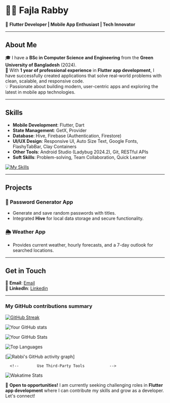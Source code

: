# 👨‍💻  Fajla Rabby 
🌟 **Flutter Developer | Mobile App Enthusiast | Tech Innovator**  

---

## About Me  
🎓 I have a **BSc in Computer Science and Engineering** from the **Green University of Bangladesh** (2024).  
📱 With **1 year of professional experience** in **Flutter app development**, I have successfully created applications that solve real-world problems with clean, scalable, and responsive code.  
💡 Passionate about building modern, user-centric apps and exploring the latest in mobile app technologies.  

---

## Skills  
- **Mobile Development**: Flutter, Dart  
- **State Management**: GetX, Provider  
- **Database**: Hive, Firebase (Authentication, Firestore)  
- **UI/UX Design**: Responsive UI, Auto Size Text, Google Fonts, FlashyTabBar, Clay Containers  
- **Other Tools**: Android Studio (Ladybug 2024.2), Git, RESTful APIs  
- **Soft Skills**: Problem-solving, Team Collaboration, Quick Learner

[![My Skills](https://skillicons.dev/icons?i=androidstudio,dart,flutter,git,github,figma,firebase,postman,pycharm,sqlite,stackoverflow,sublime,anaconda,arduino,atom,autocad,bash,java,mysql,linux,ubuntu,vscode,html,css,javascript,php)](https://skillicons.dev)

---

## Projects  
### 🔑 **Password Generator App**  
- Generate and save random passwords with titles.  
- Integrated **Hive** for local data storage and secure functionality.  

 

### 🌦️ **Weather App**  
- Provides current weather, hourly forecasts, and a 7-day outlook for searched locations.  



---


## Get in Touch  
📧 **Email**: [Email](fajlarabby220@gmail.com)  
💼 **LinkedIn**: [Linkedin](https://www.linkedin.com/in/flutterdevrabby/) 


 <!--📱 **Portfolio**: [yourportfolio.com](#)   -->

---








<h3>My GitHub contributions summary</h3>

[![GitHub Streak](https://github-readme-streak-stats.herokuapp.com?user=rabby220&theme=dark&ring=fb4362&file=fb4362&currStreakNum=fb4362&currStreakLabel=fb4362&hide_border=true)](https://git.io/streak-stats)

![Your GitHub stats](https://github-readme-stats.vercel.app/api?username=rabby220&hide_border=true&show_icons=true&bg_color=151515&title_color=fb4362&icon_color=fb4362&text_bold=false&text_color=9e9e9e)



 <!--  Use github-readme-stats for Profile Visualizations  
 
 This tool generates dynamic GitHub stats cards for your README profile.

Steps to Set Up:
Visit the Repository: Go to github-readme-stats.
Generate a Stats Card:
Copy the code snippet and paste it into your README.md file
 
 
 -->


![Your GitHub Stats](https://github-readme-stats.vercel.app/api?username=rabby220&show_icons=true&theme=radical)





 


 <!--       Optional Settings:
 
 
 --> 





![Top Languages](https://github-readme-stats.vercel.app/api/top-langs/?username=rabby220&layout=compact&theme=tokyonight)















 

  <!--           2. Add a Contribution Graph       --> 


[![Rabbi's GitHub activity graph](https://github-readme-activity-graph.cyclic.app/graph?username=rabby220&theme=github)]   <!--(https://github.com/ashutosh00710/github-readme-activity-graph) --> 




  

  


      <!--        Use Third-Party Tools           --> 
![Wakatime Stats](https://github-readme-stats.vercel.app/api/wakatime?username=rabby220)








📌 **Open to opportunities!** I am currently seeking challenging roles in **Flutter app development** where I can contribute my skills and grow as a developer. Let's connect!  
